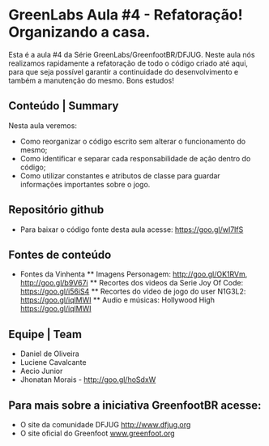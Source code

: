 # GreenLabs Aula #4 - Refatoração! Organizando a casa.
Esta é a aula #4 da Série GreenLabs/GreenfootBR/DFJUG. Neste aula nós realizamos rapidamente a refatoração de todo o código criado até aqui, para que seja possível garantir a continuidade do desenvolvimento e também a manutenção do mesmo. Bons estudos!

## Conteúdo | Summary
Nesta aula veremos:
* Como reorganizar o código escrito sem alterar o funcionamento do mesmo;
* Como identificar e separar cada responsabilidade de ação dentro do código;
* Como utilizar constantes e atributos de classe para guardar informações importantes sobre o jogo.

## Repositório github
* Para baixar o código fonte desta aula acesse: https://goo.gl/wI7lfS

## Fontes de conteúdo

* Fontes da Vinhenta
** Imagens Personagem: http://goo.gl/OK1RVm, http://goo.gl/b9V67i
** Recortes dos videos da Serie Joy Of Code: https://goo.gl/i56iS4
** Recortes do video de jogo do user N1G3L2: https://goo.gl/iqlMWI
** Audio e músicas: Hollywood High https://goo.gl/iqlMWI

## Equipe | Team

* Daniel de Oliveira
* Luciene Cavalcante
* Aecio Junior
* Jhonatan Morais - http://goo.gl/hoSdxW

## Para mais sobre a iniciativa GreenfootBR acesse:
* O site da comunidade DFJUG http://www.dfjug.org
* O site oficial do Greenfoot www.greenfoot.org
